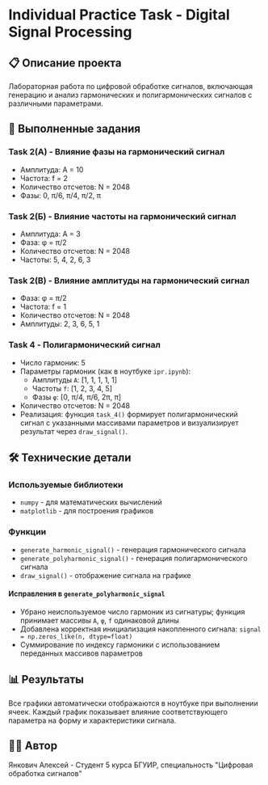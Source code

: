 # Individual Practice Task - Digital Signal Processing

## 📋 Описание проекта
Лабораторная работа по цифровой обработке сигналов, включающая генерацию и анализ гармонических и полигармонических сигналов с различными параметрами.

## 🎯 Выполненные задания

### Task 2(A) - Влияние фазы на гармонический сигнал
- Амплитуда: A = 10
- Частота: f = 2
- Количество отсчетов: N = 2048
- Фазы: 0, π/6, π/4, π/2, π

### Task 2(Б) - Влияние частоты на гармонический сигнал  
- Амплитуда: A = 3
- Фаза: φ = π/2
- Количество отсчетов: N = 2048
- Частоты: 5, 4, 2, 6, 3

### Task 2(В) - Влияние амплитуды на гармонический сигнал
- Фаза: φ = π/2
- Частота: f = 1
- Количество отсчетов: N = 2048
- Амплитуды: 2, 3, 6, 5, 1

### Task 4 - Полигармонический сигнал
- Число гармоник: 5
- Параметры гармоник (как в ноутбуке `ipr.ipynb`):
  - Амплитуды `A`: [1, 1, 1, 1, 1]
  - Частоты `f`: [1, 2, 3, 4, 5]
  - Фазы `φ`: [0, π/4, π/6, 2π, π]
- Количество отсчетов: N = 2048
- Реализация: функция `task_4()` формирует полигармонический сигнал с указанными массивами параметров и визуализирует результат через `draw_signal()`.

## 🛠 Технические детали

### Используемые библиотеки
- `numpy` - для математических вычислений
- `matplotlib` - для построения графиков

### Функции
- `generate_harmonic_signal()` - генерация гармонического сигнала
- `generate_polyharmonic_signal()` - генерация полигармонического сигнала
- `draw_signal()` - отображение сигнала на графике

#### Исправления в `generate_polyharmonic_signal`
- Убрано неиспользуемое число гармоник из сигнатуры; функция принимает массивы `A`, `φ`, `f` одинаковой длины
- Добавлена корректная инициализация накопленного сигнала: `signal = np.zeros_like(n, dtype=float)`
- Суммирование по индексу гармоники с использованием переданных массивов параметров

## 📊 Результаты
Все графики автоматически отображаются в ноутбуке при выполнении ячеек. Каждый график показывает влияние соответствующего параметра на форму и характеристики сигнала.

## 👨‍💻 Автор
Янкович Алексей - Студент 5 курса БГУИР, специальность "Цифровая обработка сигналов"
